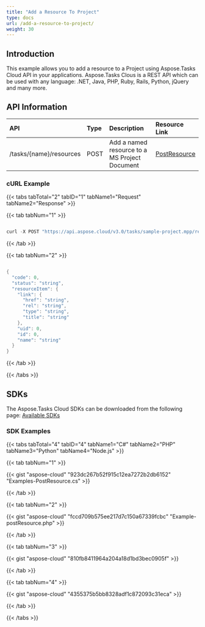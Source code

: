 ```yaml
---
title: "Add a Resource To Project"
type: docs
url: /add-a-resource-to-project/
weight: 30
---
```


## **Introduction**
This example allows you to add a resource to a Project using Aspose.Tasks Cloud API in your applications. Aspose.Tasks Clous is a REST API which can be used with any language: .NET, Java, PHP, Ruby, Rails, Python, jQuery and many more.
## **API Information**

|**API**|**Type**|**Description**|**Resource Link**|
| :- | :- | :- | :- |
|/tasks/{name}/resources|POST|Add a named resource to a MS Project Document|[PostResource](https://apireference.aspose.cloud/tasks/#/TasksResources/PostResource)|
### **cURL Example**
{{< tabs tabTotal="2" tabID="1" tabName1="Request" tabName2="Response" >}}

{{< tab tabNum="1" >}}

```java

curl -X POST "https://api.aspose.cloud/v3.0/tasks/sample-project.mpp/resources?resourceName=Resource6&beforeResourceId=1" -H "accept: application/json" -H "x-aspose-client: Containerize.Swagger"

```

{{< /tab >}}

{{< tab tabNum="2" >}}

```java

{
  "code": 0,
  "status": "string",
  "resourceItem": {
    "link": {
      "href": "string",
      "rel": "string",
      "type": "string",
      "title": "string"
    },
    "uid": 0,
    "id": 0,
    "name": "string"
  }
}

```

{{< /tab >}}

{{< /tabs >}}
## **SDKs**
The Aspose.Tasks Cloud SDKs can be downloaded from the following page: [Available SDKs](/tasks/available-sdks/)
### **SDK Examples**
{{< tabs tabTotal="4" tabID="4" tabName1="C#" tabName2="PHP" tabName3="Python" tabName4="Node.js" >}}

{{< tab tabNum="1" >}}

{{< gist "aspose-cloud" "923dc267b52f915c12ea7272b2db6152" "Examples-PostResource.cs" >}}

{{< /tab >}}

{{< tab tabNum="2" >}}

{{< gist "aspose-cloud" "fccd709b575ee217d7c150a67339fcbc" "Example-postResource.php" >}}

{{< /tab >}}

{{< tab tabNum="3" >}}

{{< gist "aspose-cloud" "810fb8411964a204a18d1bd3bec0905f" >}}

{{< /tab >}}

{{< tab tabNum="4" >}}

{{< gist "aspose-cloud" "4355375b5bb8328adf1c872093c31eca" >}}

{{< /tab >}}

{{< /tabs >}}
